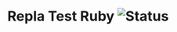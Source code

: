 # Repla Test Ruby ![Status](https://github.com/repla-app/repla-test-ruby/actions/workflows/ci.yml/badge.svg)
